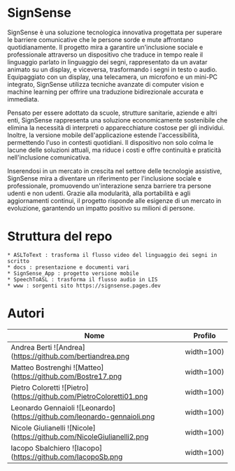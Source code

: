 # SignSense

SignSense è una soluzione tecnologica innovativa progettata per superare le barriere comunicative che le persone sorde e mute affrontano quotidianamente. Il progetto mira a garantire un'inclusione sociale e professionale attraverso un dispositivo che traduce in tempo reale il linguaggio parlato in linguaggio dei segni, rappresentato da un avatar animato su un display, e viceversa, trasformando i segni in testo o audio. Equipaggiato con un display, una telecamera, un microfono e un mini-PC integrato, SignSense utilizza tecniche avanzate di computer vision e machine learning per offrire una traduzione bidirezionale accurata e immediata.

Pensato per essere adottato da scuole, strutture sanitarie, aziende e altri enti, SignSense rappresenta una soluzione economicamente sostenibile che elimina la necessità di interpreti o apparecchiature costose per gli individui. Inoltre, la versione mobile dell'applicazione estende l'accessibilità, permettendo l'uso in contesti quotidiani. Il dispositivo non solo colma le lacune delle soluzioni attuali, ma riduce i costi e offre continuità e praticità nell'inclusione comunicativa.

Inserendosi in un mercato in crescita nel settore delle tecnologie assistive, SignSense mira a diventare un riferimento per l'inclusione sociale e professionale, promuovendo un'interazione senza barriere tra persone udenti e non udenti. Grazie alla modularità, alla portabilità e agli aggiornamenti continui, il progetto risponde alle esigenze di un mercato in evoluzione, garantendo un impatto positivo su milioni di persone.

# Struttura del repo

```
* ASLToText : trasforma il flusso video del linguaggio dei segni in scritto
* docs : presentazione e documenti vari
* SignSense_App : progetto versione mobile
* SpeechToASL : trasforma il flusso audio in LIS
* www : sorgenti sito https://signsense.pages.dev
```


# Autori

| Nome                                                                            | Profilo                   |
|---------------------------------------------------------------------------------|----------------------------------|
| Andrea Berti        ![Andrea](https://github.com/bertiandrea.png  | width=100)               | [GitHub](https://github.com/bertiandrea) |
| Matteo Bostrenghi   ![Matteo](https://github.com/Bostre17.png | width=100)                  | [GitHub](https://github.com/Bostre17) |
| Pietro Coloretti    ![Pietro](https://github.com/PietroColoretti01.png | width=100)         | [GitHub](https://github.com/PietroColoretti01) |
| Leonardo Gennaioli  ![Leonardo](https://github.com/leonardo-gennaioli.png | width=100)      | [GitHub](https://github.com/leonardo-gennaioli) |
| Nicole Giulianelli  ![Nicole](https://github.com/NicoleGiulianelli2.png | width=100)        | [GitHub](https://github.com/NicoleGiulianelli2) |
| Iacopo Sbalchiero   ![Iacopo](https://github.com/IacopoSb.png | width=100)                  | [GitHub](https://github.com/IacopoSb.png) |
